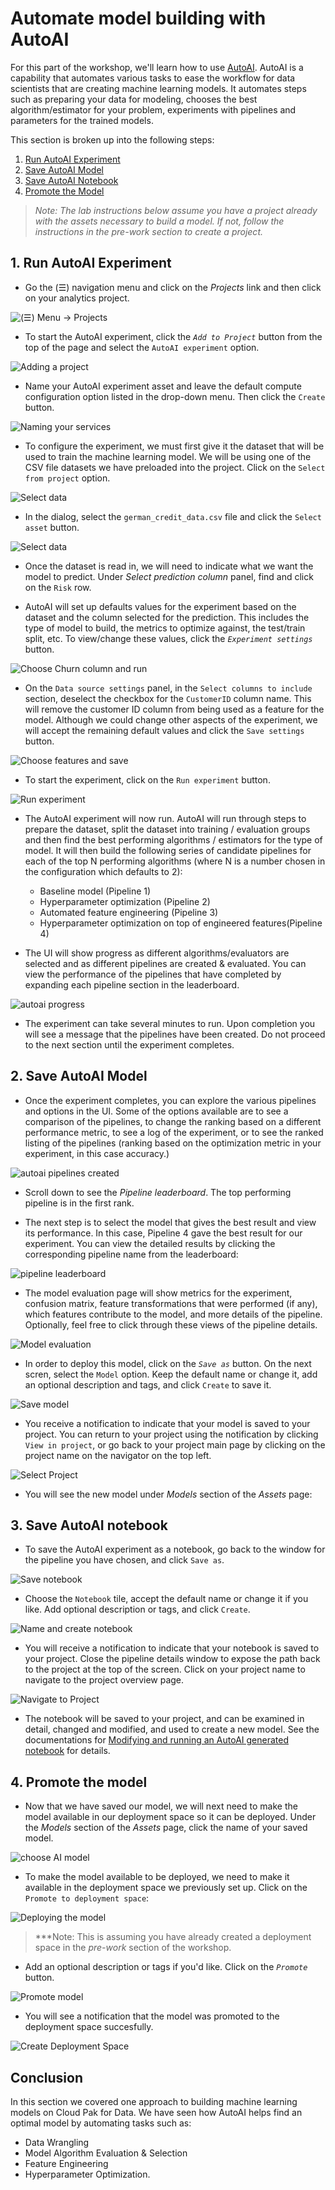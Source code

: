 # Automate model building with AutoAI

For this part of the workshop, we'll learn how to use [AutoAI](https://www.ibm.com/support/producthub/icpdata/docs/content/SSQNUZ_current/wsj/analyze-data/autoai-overview.html).
AutoAI is a capability that automates various tasks to ease the workflow for data scientists that are creating machine learning models. It automates steps such as preparing your data for modeling, chooses the best algorithm/estimator for your problem, experiments with pipelines and parameters for the trained models.

This section is broken up into the following steps:

1. [Run AutoAI Experiment](#1-run-autoai-experiment)
1. [Save AutoAI Model](#2-save-autoai-model)
1. [Save AutoAI Notebook](#3-save-autoai-notebook)
1. [Promote the Model](#4-promote-the-model)

>*Note: The lab instructions below assume you have a project already with the assets necessary to build a model. If not, follow the instructions in the pre-work section to create a project.*

## 1. Run AutoAI Experiment

* Go the (☰) navigation menu and click on the *Projects* link and then click on your analytics project.

![(☰) Menu -> Projects](../images/navigation/menu-projects.png)

* To start the AutoAI experiment, click the *`Add to Project`* button from the top of the page and select the `AutoAI experiment` option.

![Adding a project](../images/autoai/autoai-add-project.png)

* Name your AutoAI experiment asset and leave the default compute configuration option listed in the drop-down menu. Then click the `Create` button.

![Naming your services](../images/autoai/autoai-name-experiment.png)

* To configure the experiment, we must first give it the dataset that will be used to train the machine learning model. We will be using one of the CSV file datasets we have preloaded into the project. Click on the `Select from project` option.

![Select data](../images/autoai/autoai-select-dataset-project.png)

* In the dialog, select the `german_credit_data.csv` file and click the `Select asset` button.

![Select data](../images/autoai/autoai-select-dataset.png)

* Once the dataset is read in, we will need to indicate what we want the model to predict. Under *Select prediction column* panel, find and click on the `Risk` row.

* AutoAI will set up defaults values for the experiment based on the dataset and the column selected for the prediction. This includes the type of model to build, the metrics to optimize against, the test/train split, etc. To view/change these values, click the *`Experiment settings`* button.

![Choose Churn column and run](../images/autoai/autoai-choose-prediction-and-configure.png)

* On the `Data source settings` panel, in the `Select columns to include` section, deselect the checkbox for the `CustomerID` column name. This will remove the customer ID column from being used as a feature for the model. Although we could change other aspects of the experiment, we will accept the remaining default values and click the `Save settings` button.

![Choose features and save](../images/autoai/autoai-exp-settings-columns.png)

* To start the experiment, click on the `Run experiment` button.

![Run experiment](../images/autoai/autoai-exp-run.png)

* The AutoAI experiment will now run. AutoAI will run through steps to prepare the dataset, split the dataset into training / evaluation groups and then find the best performing algorithms / estimators for the type of model. It will then build the following series of candidate pipelines for each of the top N performing algorithms (where N is a number chosen in the configuration which defaults to 2):

  * Baseline model (Pipeline 1)
  * Hyperparameter optimization (Pipeline 2)
  * Automated feature engineering (Pipeline 3)
  * Hyperparameter optimization on top of engineered features(Pipeline 4)

* The UI will show progress as different algorithms/evaluators are selected and as different pipelines are created & evaluated. You can view the performance of the pipelines that have completed by expanding each pipeline section in the leaderboard.

![autoai progress](../images/autoai/autoai-pipeline-progress.png)

* The experiment can take several minutes to run. Upon completion you will see a message that the pipelines have been created. Do not proceed to the next section until the experiment completes.

## 2. Save AutoAI Model

* Once the experiment completes, you can explore the various pipelines and options in the UI. Some of the options available are to see a comparison of the pipelines, to change the ranking based on a different performance metric, to see a log of the experiment, or to see the ranked listing of the pipelines (ranking based on the optimization metric in your experiment, in this case accuracy.)

![autoai pipelines created](../images/autoai/autoai-pipelines-complete.png)

* Scroll down to see the *Pipeline leaderboard*. The top performing pipeline is in the first rank.

* The next step is to select the model that gives the best result and view its performance. In this case, Pipeline 4 gave the best result for our experiment. You can view the detailed results by clicking the corresponding pipeline name from the leaderboard:

![pipeline leaderboard](../images/autoai/autoai-pipeline-leaderboard-topranked.png)

* The model evaluation page will show metrics for the experiment, confusion matrix, feature transformations that were performed (if any), which features contribute to the model, and more details of the pipeline. Optionally, feel free to click through these views of the pipeline details.

![Model evaluation](../images/autoai/autoai-toppipeline-details.png)

* In order to deploy this model, click on the *`Save as`* button. On the next scren, select the `Model` option. Keep the default name or change it, add an optional description and tags, and click `Create` to save it.

![Save model](../images/autoai/autoai-pipeline-save-model.png)

* You receive a notification to indicate that your model is saved to your project. You can return to your project using the notification by clicking `View in project`, or go back to your project main page by clicking on the project name on the navigator on the top left.

![Select Project](../images/autoai/autoai-project-navigator.png)

* You will see the new model under *Models* section of the *Assets* page:

## 3. Save AutoAI notebook

* To save the AutoAI experiment as a notebook, go back to the window for the pipeline you have chosen, and click `Save as`.

![Save notebook](../images/autoai/autoai-toppipeline-details.png)

* Choose the `Notebook` tile, accept the default name or change it if you like. Add optional description or tags, and click `Create`.

![Name and create notebook](../images/autoai/autoai-save-as-notebook.png)

* You will receive a notification to indicate that your notebook is saved to your project. Close the pipeline details window to expose the path back to the project at the top of the screen. Click on your project name to navigate to the project overview page.

![Navigate to Project](../images/autoai/autoai-navigate-to-project.png)

* The notebook will be saved to your project, and can be examined in detail, changed and modified, and used to create a new model. See the documentations for [Modifying and running an AutoAI generated notebook](./running-autoai-notebook.md) for details.

## 4. Promote the model

* Now that we have saved our model, we will next need to make the model available in our deployment space so it can be deployed. Under the *Models* section of the *Assets* page, click the name of your saved model.

![choose AI model](../images/autoai/autoai-choose-asset-ai-model.png)

* To make the model available to be deployed, we need to make it available in the deployment space we previously set up. Click on the `Promote to deployment space`:

![Deploying the model](../images/autoai/autoai-promote-to-space.png)

> ***Note: This is assuming you have already created a deployment space in the *pre-work* section of the workshop. 

* Add an optional description or tags if you'd like. Click on the *`Promote`* button.

![Promote model](../images/autoai/autoai-promote-to-space-confirm.png)

* You will see a notification that the model was promoted to the deployment space succesfully.

![Create Deployment Space](../images/autoai/autoai-promotion-success.png)

## Conclusion

In this section we covered one approach to building machine learning models on Cloud Pak for Data. We have seen how AutoAI helps find an optimal model by automating tasks such as:

* Data Wrangling
* Model Algorithm Evaluation & Selection
* Feature Engineering
* Hyperparameter Optimization.
